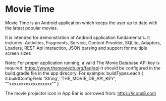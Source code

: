 # Movie Time
Movie Time is an Android application which keeps the user up to date with the latest
popular movies.

It is intended for demonstration of Android application fundamentals.
It includes: Activities, Fragments, Service, Content Prvoider, SQLite, Adapters, Loaders, REST Api interaction,
  JSON parsing and support for multiple screen sizes

Note: For proper application running, a valid The Movie Database API key is required: https://www.themoviedb.org/faq/api
It should be configured in the build.gradle file in the app direcory. For example: 
    buildTypes.each {
        it.buildConfigField 'String', 'THE_MOVIE_DB_API_KEY', "\"xxxxxxxxxxxxxxxxxx\""
    }

The movie projector icon in App Bar is borrowed from: https://icons8.com

